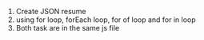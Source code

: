 1) Create JSON resume
2) using for loop, forEach loop, for of loop and for in loop
3) Both task are in the same js file